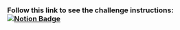 ### Follow this link to see the challenge instructions: [![Notion Badge](https://img.shields.io/badge/-Notion-dark?style=for-the-badge&logo=notion&logoColor=white&link=https://www.notion.so/Desafio-01-Conceitos-do-React-51e4099a6e2f4d4bae94f9fe75bb769d)](https://www.notion.so/Desafio-01-Conceitos-do-React-51e4099a6e2f4d4bae94f9fe75bb769d)
